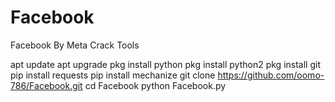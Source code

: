 # Facebook
Facebook By Meta Crack Tools

apt update
apt upgrade 
pkg install python 
pkg install python2
pkg install git
pip install requests 
pip install mechanize 
git clone https://github.com/oomo-786/Facebook.git
cd Facebook
python Facebook.py
